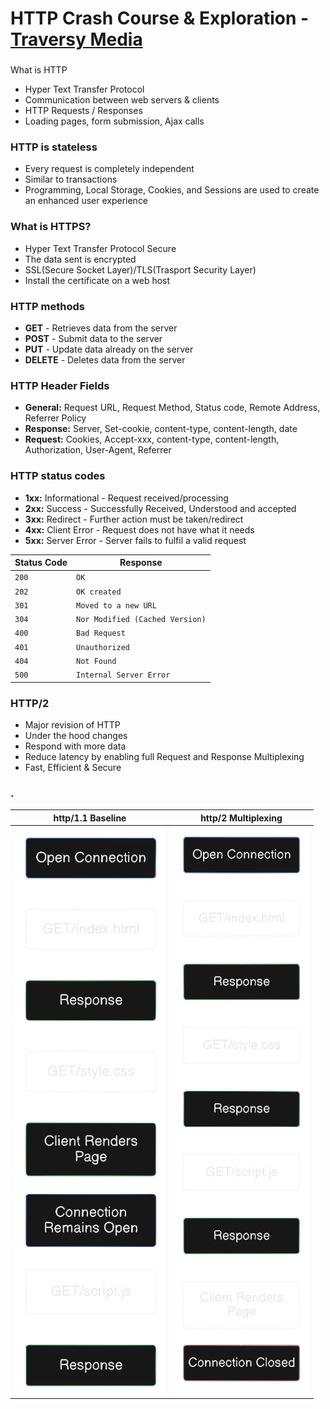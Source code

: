 # HTTP Crash Course & Exploration - [Traversy Media](https://youtu.be/iYM2zFP3Zn0?si=gPTQ0c0NpaXFYw3N)

### 
What is HTTP
- Hyper Text Transfer Protocol
- Communication between web servers & clients
- HTTP Requests / Responses
- Loading pages, form submission, Ajax calls 
### HTTP is stateless
- Every request is completely independent
- Similar to transactions
- Programming, Local Storage, Cookies, and Sessions are used to create an enhanced user experience 
### What is HTTPS?
-  Hyper Text Transfer Protocol Secure
- The data sent is encrypted
- SSL(Secure Socket Layer)/TLS(Trasport Security Layer)
- Install the certificate on a web host 
### HTTP methods
- **GET** - Retrieves data from the server
- **POST** - Submit data to the server
- **PUT** - Update data already on the server
- **DELETE** - Deletes data from the server 
### HTTP Header Fields
- **General:** Request URL, Request Method, Status code, Remote Address, Referrer Policy
- **Response:** Server, Set-cookie, content-type, content-length, date
- **Request:** Cookies, Accept-xxx, content-type, content-length, Authorization, User-Agent, Referrer 
### HTTP status codes
- **1xx:** Informational - Request received/processing
- **2xx:** Success - Successfully Received, Understood and accepted
- **3xx:** Redirect - Further action must be taken/redirect
- **4xx:** Client Error - Request does not have what it needs
- **5xx:** Server Error - Server fails to fulfil a valid request



| Status Code | Response |
| ----- | ----- |
| `200` | `OK` |
| `202` | `OK created` |
| `301` | `Moved to a new URL` |
| `304` | `Nor Modified (Cached Version)` |
| `400` | `Bad Request` |
| `401` | `Unauthorized` |
| `404` | `Not Found` |
| `500` | `Internal Server Error` |

### HTTP/2
- Major revision of HTTP
- Under the hood changes
- Respond with more data
- Reduce latency by enabling full Request and Response Multiplexing
- Fast, Efficient & Secure



### .
| http/1.1 Baseline| http/2 Multiplexing |
| ----- | ----- |
| ![Figure 1](./Figure-1.png) | ![Figure 2](./Figure-2.png) |
